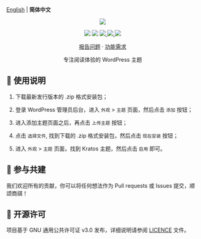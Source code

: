 [English](README.md) | **简体中文**

<p align="center">
    <img src="assets/img/options/about.png">
</p>

<p align="center">
    <img src="https://img.shields.io/badge/PHP-%3E8.0-777BB4?style=flat-square&logo=php&logoColor=#777BB4">
    <img src="https://img.shields.io/badge/WordPress-v6.7%20tested-21759B?style=flat-square&logo=wordpress">
    <a href="https://github.com/devhaozi/kratos/issues">
        <img src="https://img.shields.io/github/issues/devhaozi/kratos?style=flat-square&color=blue">
    </a>
    <a href="https://github.com/devhaozi/kratos/pulls">
        <img src="https://img.shields.io/github/issues-pr/devhaozi/kratos?style=flat-square&color=brightgreen">
    </a>
    <a href="https://github.com/devhaozi/kratos/blob/main/LICENSE">
        <img src="https://img.shields.io/github/license/devhaozi/kratos?&style=flat-square">
    </a>
</p>

<p align="center">
    <a href="https://github.com/devhaozi/kratos/issues">报告问题</a>
    ·
    <a href="https://github.com/devhaozi/kratos/issues">功能需求</a>
</p>

<p align="center">专注阅读体验的 WordPress 主题</p>

## 🚀 使用说明

1. 下载最新发行版本的 .zip 格式安装包；

2. 登录 WordPress 管理员后台，进入 `外观` > `主题` 页面，然后点击 `添加` 按钮；

3. 进入添加主题页面之后，再点击 `上传主题` 按钮；

4. 点击 `选择文件`, 找到下载的 .zip 格式安装包，然后点击 `现在安装` 按钮；

5. 进入 `外观` > `主题` 页面，找到 Kratos 主题，然后点击 `启用` 即可。

## 🤝 参与共建

我们欢迎所有的贡献，你可以将任何想法作为 Pull requests 或 Issues 提交，顺颂商祺！

## 📃 开源许可

项目基于 GNU 通用公共许可证 v3.0 发布，详细说明请参阅 [LICENCE](https://github.com/devhaozi/kratos/blob/main/LICENSE) 文件。
